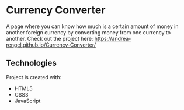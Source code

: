 # Currency Converter
A page where you can know how much is a certain amount of money in another foreign currency by converting money from one currency to another. 
Check out the project here: https://andrea-rengel.github.io/Currency-Converter/

## Technologies
Project is created with:

* HTML5
* CSS3
* JavaScript
